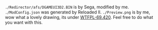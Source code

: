 `./Redirector/afs/DGAMEUI3D2.BIN` is by Sega, modified by me.
`./ModConfig.json` was generated by Reloaded II.
`./Preview.png` is by me, wow what a lovely drawing, its under [WTFPL-69.420](https://raw.githubusercontent.com/sean-clayton/WTFPL-69.420/master/WTFPL-69.420.txt).
Feel free to do what you want with this.
